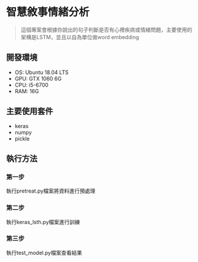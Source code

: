 # 智慧敘事情緒分析
>這個專案會根據你說出的句子判斷是否有心裡疾病或情緒問題，主要使用的架構是LSTM，並且以自為單位做word embedding

## 開發環境
* OS: Ubuntu 18.04 LTS
* GPU: GTX 1060 6G
* CPU: i5-6700
* RAM: 16G

## 主要使用套件
* keras
* numpy
* pickle

## 執行方法
### 第一步
執行pretreat.py檔案將資料進行預處理
### 第二步
執行keras_lsth.py檔案進行訓練
### 第三步
執行test_model.py檔案查看結果
